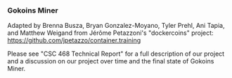 ### Gokoins Miner
Adapted by Brenna Busza, Bryan Gonzalez-Moyano, Tyler Prehl, Ani Tapia, and Matthew Weigand from Jérôme Petazzoni's "dockercoins" project: https://github.com/jpetazzo/container.training

Please see "CSC 468 Technical Report" for a full description of our project and a discussion on our project over time and the final state of Gokoins Miner.
